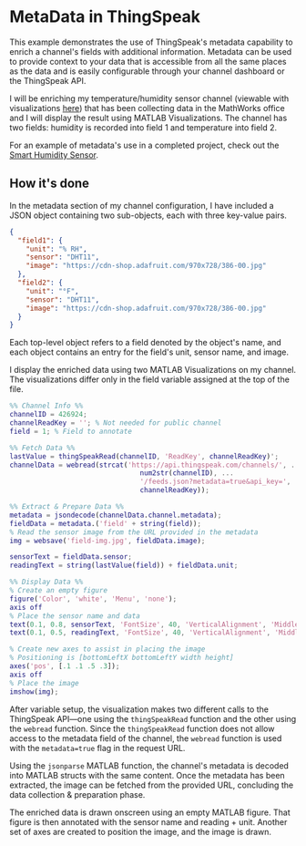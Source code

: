 # MetaData in ThingSpeak

This example demonstrates the use of ThingSpeak's metadata capability to enrich a channel's fields with additional information. Metadata can be used to provide context to your data that is accessible from all the same places as the data and is easily configurable through your channel dashboard or the ThingSpeak API.

I will be enriching my temperature/humidity sensor channel (viewable with visualizations [here](https://thingspeak.com/channels/426924)) that has been collecting data in the MathWorks office and I will display the result using MATLAB Visualizations. The channel has two fields: humidity is recorded into field 1 and temperature into field 2.

For an example of metadata's use in a completed project, check out the [Smart Humidity Sensor](https://www.hackster.io/matlab-iot/smart-humidity-sensor-thingspeak-matlab-and-ifttt-1a8495).

## How it's done

In the metadata section of my channel configuration, I have included a JSON object containing two sub-objects, each with three key-value pairs.

```json
{
  "field1": {
    "unit": "% RH",
    "sensor": "DHT11",
    "image": "https://cdn-shop.adafruit.com/970x728/386-00.jpg"
  },
  "field2": {
    "unit": "°F",
    "sensor": "DHT11",
    "image": "https://cdn-shop.adafruit.com/970x728/386-00.jpg"
  }
}
```

Each top-level object refers to a field denoted by the object's name, and each object contains an entry for the field's unit, sensor name, and image.

I display the enriched data using two MATLAB Visualizations on my channel. The visualizations differ only in the field variable assigned at the top of the file.

```matlab
%% Channel Info %%
channelID = 426924;
channelReadKey = ''; % Not needed for public channel
field = 1; % Field to annotate

%% Fetch Data %%
lastValue = thingSpeakRead(channelID, 'ReadKey', channelReadKey)';
channelData = webread(strcat('https://api.thingspeak.com/channels/', ...
                                num2str(channelID), ...
                                '/feeds.json?metadata=true&api_key=', ...
                                channelReadKey));

%% Extract & Prepare Data %%
metadata = jsondecode(channelData.channel.metadata);
fieldData = metadata.('field' + string(field));
% Read the sensor image from the URL provided in the metadata
img = websave('field-img.jpg', fieldData.image);

sensorText = fieldData.sensor;
readingText = string(lastValue(field)) + fieldData.unit;

%% Display Data %%
% Create an empty figure
figure('Color', 'white', 'Menu', 'none');
axis off
% Place the sensor name and data
text(0.1, 0.8, sensorText, 'FontSize', 40, 'VerticalAlignment', 'Middle');
text(0.1, 0.5, readingText, 'FontSize', 40, 'VerticalAlignment', 'Middle');

% Create new axes to assist in placing the image
% Positioning is [bottomLeftX bottomLeftY width height]
axes('pos', [.1 .1 .5 .3]);
axis off
% Place the image
imshow(img);
```

After variable setup, the visualization makes two different calls to the ThingSpeak API—one using the `thingSpeakRead` function and the other using the `webread` function. Since the `thingSpeakRead` function does not allow access to the metadata field of the channel, the `webread` function is used with the `metadata=true` flag in the request URL.

Using the `jsonparse` MATLAB function, the channel's metadata is decoded into MATLAB structs with the same content. Once the metadata has been extracted, the image can be fetched from the provided URL, concluding the data collection & preparation phase.

The enriched data is drawn onscreen using an empty MATLAB figure. That figure is then annotated with the sensor name and reading + unit. Another set of axes are created to position the image, and the image is drawn.